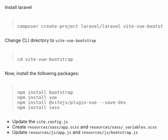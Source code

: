 <p>Install laravel</p>
<pre><blockquote>
composer create-project laravel/laravel vite-vue-bootstrap
</blockquote></pre>
<p>Change CLI directory to <code>vite-vue-bootstrap</code></p>
<pre><blockquote>
cd vite-vue-bootstrap
</blockquote></pre>
<p>Now, install the following packages:</p>
<pre><blockquote>
npm install bootstrap
npm install vue
npm install @vitejs/plugin-vue --save-dev
npm install sass
</blockquote></pre>
<ul>
<li>Update the <code>vite.config.js</code></li>
<li>Create <code>resources/sass/app.scss</code> and <code>resources/sass/_variables.scss</code></li>
<li>Update <code>resources/js/app.js</code> and <code>resources/js/bootstrap.js</code></li>
</ul>